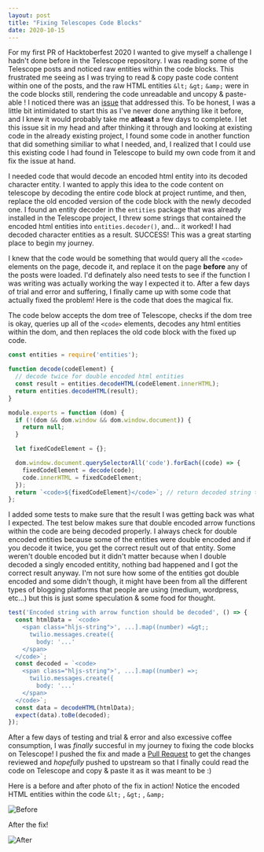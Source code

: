 ```yaml
---
layout: post
title: "Fixing Telescopes Code Blocks"
date: 2020-10-15
---
```


<!-- Discussion on the issue & thinking it through -->
For my first PR of Hacktoberfest 2020 I wanted to give myself a challenge I hadn't done before in the Telescope repository. I was reading some of the Telescope posts and noticed raw entities within the code blocks. This frustrated me seeing as I was trying to read & copy paste code content within one of the posts, and the raw HTML entities ```&lt;``` ```&gt;``` ```&amp;``` were in the code blocks still, rendering the code unreadable and uncopy & paste-able ! I noticed there was an [issue](https://github.com/Seneca-CDOT/telescope/issues/1091) that addressed this. To be honest, I was a little bit intimidated to start this as I've never done anything like it before, and I knew it would probably take me **atleast** a few days to complete. I let this issue sit in my head and after thinking it through and looking at existing code in the already existing project, I found some code in another function that did something similiar to what I needed, and, I realized that I could use this existing code I had found in Telescope to build my own code from it and fix the issue at hand.

<!-- Starting my journey --> 
I needed code that would decode an encoded html entity into its decoded character entity. I wanted to apply this idea to the code content on telescope by decoding the entire code block at project runtime, and then, replace the old encoded version of the code block with the newly decoded one. I found an entity decoder in the ```entities``` package that was already installed in the Telescope project, I threw some strings that contained the encoded html entities into ```entities.decoder()```, and... it worked! I had decoded character entities as a result. SUCCESS! This was a great starting place to begin my journey. 

<!-- Discuss the code fix & the tests around the fix -->
<!-- Discuss the need for double decoding -->
<!-- Include image example of the fix & also the code that fixed it -->
I knew that the code would be something that would query all the ```<code>``` elements on the page, decode it, and replace it on the page **before** any of the posts were loaded. I'd definately also need tests to see if the function I was writing was actually working the way I expected it to. After a few days of trial and error and suffering, I finally came up with some code that actually fixed the problem! Here is the code that does the magical fix.

The code below accepts the dom tree of Telescope, checks if the dom tree is okay, queries up all of the ```<code>``` elements, decodes any html entities within the dom, and then replaces the old code block with the fixed up code. 

```js
const entities = require('entities');

function decode(codeElement) {
  // decode twice for double encoded html entities
  const result = entities.decodeHTML(codeElement.innerHTML);
  return entities.decodeHTML(result);
}

module.exports = function (dom) {
  if (!(dom && dom.window && dom.window.document)) {
    return null;
  }

  let fixedCodeElement = {};

  dom.window.document.querySelectorAll('code').forEach((code) => {
    fixedCodeElement = decode(code);
    code.innerHTML = fixedCodeElement;
  });
  return `<code>${fixedCodeElement}</code>`; // return decoded string to the tests
};
```

I added some tests to make sure that the result I was getting back was what I expected. The test below makes sure that double encoded arrow functions within the code are being decoded properly. I always check for double encoded entities because some of the entities were double encoded and if you decode it twice, you get the correct result out of that entity. Some weren't double encoded but it didn't matter because when I double decoded a singly encoded entitity, nothing bad happened and I got the correct result anyway. I'm not sure how some of the entities got double encoded and some didn't though, it might have been from all the different types of blogging platforms that people are using (medium, wordpress, etc...) but this is just some speculation & some food for thought. 

```js
test('Encoded string with arrow function should be decoded', () => {
  const htmlData = `<code>
    <span class="hljs-string">', ...].map((number) =&gt;;
      twilio.messages.create({
        body: '...'
    </span>
  </code>`;
  const decoded = `<code>
    <span class="hljs-string">', ...].map((number) =>;
      twilio.messages.create({
        body: '...'
    </span>
  </code>`;
  const data = decodeHTML(htmlData);
  expect(data).toBe(decoded);
});
```

<!-- Before and after picture of the fix -->
After a few days of testing and trial & error and also excessive coffee consumption, I was *finally* succesful in my journey to fixing the code blocks on Telescope! I pushed the fix and made a [Pull Request](https://github.com/Seneca-CDOT/telescope/pull/1157) to get the changes reviewed and *hopefully* pushed to upstream so that I finally could read the code on Telescope and copy & paste it as it was meant to be :) 

Here is a before and after photo of the fix in action! Notice the encoded HTML entities within the code ```&lt;``` , ```&gt;``` , ```&amp;``` 

![](https://user-images.githubusercontent.com/35276477/95153209-e973d400-075c-11eb-804a-8d7d9d666282.PNG "Before")

After the fix!

![](https://user-images.githubusercontent.com/35276477/95153231-fb557700-075c-11eb-9db0-c5a82dfbb6cc.PNG "After")
